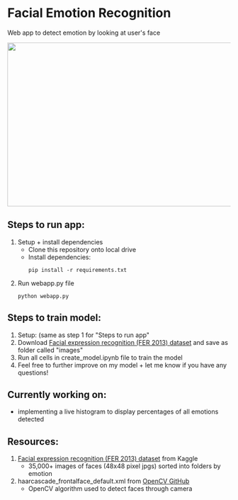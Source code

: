 ﻿# Facial Emotion Recognition
 Web app to detect emotion by looking at user's face
 
 <img width="700" height="370" src="https://github.com/wenyushe/Facial_Emotion_Recognition/blob/main/demo.gif">
 
 ## Steps to run app:
 1. Setup + install dependencies
      - Clone this repository onto local drive
      - Install dependencies:
         ```
         pip install -r requirements.txt
         ```
 2. Run webapp.py file
    ```
    python webapp.py
    ```
 
 ## Steps to train model:
 1. Setup: (same as step 1 for "Steps to run app"
 2. Download [Facial expression recognition (FER 2013) dataset](https://www.kaggle.com/datasets/jonathanoheix/face-expression-recognition-dataset) and save as folder called "images"
 3. Run all cells in create_model.ipynb file to train the model
 4. Feel free to further improve on my model + let me know if you have any questions!
    
 ## Currently working on:
 - implementing a live histogram to display percentages of all emotions detected
 
 ## Resources:
 1.  [Facial expression recognition (FER 2013) dataset](https://www.kaggle.com/datasets/jonathanoheix/face-expression-recognition-dataset) from Kaggle
      - 35,000+ images of faces (48x48 pixel jpgs) sorted into folders by emotion
 2. haarcascade_frontalface_default.xml from [OpenCV GitHub](https://github.com/kipr/opencv)
      - OpenCV algorithm used to detect faces through camera 
